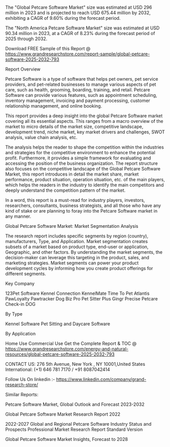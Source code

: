  The "Global Petcare Software Market" size was estimated at USD 296 million in 2023 and is projected to reach USD 675.44 million by 2032, exhibiting a CAGR of 9.60% during the forecast period.



The "North America Petcare Software Market" size was estimated at USD 90.34 million in 2023, at a CAGR of 8.23% during the forecast period of 2025 through 2032.

Download FREE Sample of this Report @ https://www.grandresearchstore.com/report-sample/global-petcare-software-2025-2032-793




Report Overview





Petcare Software is a type of software that helps pet owners, pet service providers, and pet-related businesses to manage various aspects of pet care, such as health, grooming, boarding, training, and retail. Petcare Software can provide various features, such as appointment scheduling, inventory management, invoicing and payment processing, customer relationship management, and online booking.



This report provides a deep insight into the global Petcare Software market covering all its essential aspects. This ranges from a macro overview of the market to micro details of the market size, competitive landscape, development trend, niche market, key market drivers and challenges, SWOT analysis, value chain analysis, etc.



The analysis helps the reader to shape the competition within the industries and strategies for the competitive environment to enhance the potential profit. Furthermore, it provides a simple framework for evaluating and accessing the position of the business organization. The report structure also focuses on the competitive landscape of the Global Petcare Software Market, this report introduces in detail the market share, market performance, product situation, operation situation, etc. of the main players, which helps the readers in the industry to identify the main competitors and deeply understand the competition pattern of the market.



In a word, this report is a must-read for industry players, investors, researchers, consultants, business strategists, and all those who have any kind of stake or are planning to foray into the Petcare Software market in any manner.



Global Petcare Software Market: Market Segmentation Analysis

The research report includes specific segments by region (country), manufacturers, Type, and Application. Market segmentation creates subsets of a market based on product type, end-user or application, Geographic, and other factors. By understanding the market segments, the decision-maker can leverage this targeting in the product, sales, and marketing strategies. Market segments can power your product development cycles by informing how you create product offerings for different segments.



Key Company



123Pet Software
Kennel Connection
KennelMate
Time To Pet
Atlantis
PawLoyalty
Pawtracker
Dog Biz Pro
Pet Sitter Plus
Gingr
Precise Petcare
Check-in DOG


By Type



Kennel Software
Pet Sitting and Daycare Software


By Application



Home Use
Commercial Use
Get the Complete Report & TOC @ https://www.grandresearchstore.com/energy-and-natural-resources/global-petcare-software-2025-2032-793

 
 

CONTACT US:
276 5th Avenue, New York , NY 10001,United States
International: (+1) 646 781 7170 / +91 8087042414

Follow Us On linkedin :- https://www.linkedin.com/company/grand-research-store/


Similar Reports:

Petcare Software Market, Global Outlook and Forecast 2023-2032

Global Petcare Software Market Research Report 2022

2022-2027 Global and Regional Petcare Software Industry Status and Prospects Professional Market Research Report Standard Version

Global Petcare Software Market Insights, Forecast to 2028
